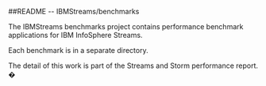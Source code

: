 ##README --  IBMStreams/benchmarks

The IBMStreams benchmarks project contains performance benchmark applications for IBM InfoSphere Streams.

Each benchmark is in a separate directory.

The detail of this work is part of the Streams and Storm performance report.
�
